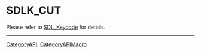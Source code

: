 # SDLK_CUT

Please refer to [SDL_Keycode](SDL_Keycode) for details.

----
[CategoryAPI](CategoryAPI), [CategoryAPIMacro](CategoryAPIMacro)

